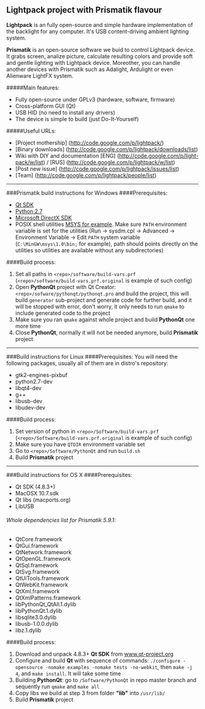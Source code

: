 Lightpack project with Prismatik flavour
---------

**Lightpack** is an fully open-source and simple hardware implementation of the backlight for any computer. It's USB content-driving ambient lighting system.

**Prismatik** is an open-source software we buid to control Lightpack device. It grabs screen, analize picture,
calculate resulting colors and provide soft and gentle lighting with Lightpack device. Moreother, you can 
handle another devices with Prismatik such as Adalight, Ardulight or even Alienware LightFX system.

#####Main features:
* Fully open-source under GPLv3 (hardware, software, firmware)
* Cross-platform GUI (Qt)
* USB HID (no need to install any drivers)
* The device is simple to build (just Do-It-Yourself) 

#####Useful URLs:
* [Project mothership] (http://code.google.com/p/lightpack/)
* [Binary downloads] (http://code.google.com/p/lightpack/downloads/list)
* Wiki with DIY and documentation [ENG] (http://code.google.com/p/light-pack/w/list) / [RUS] (http://code.google.com/p/lightpack/w/list)
* [Post new issue] (http://code.google.com/p/lightpack/issues/list)
* [Team] (http://code.google.com/p/lightpack/people/list)

---

###Prismatik build instructions for Windows
####Prerequisites:
* [Qt SDK](http://qt-project.org/downloads)
* [Python 2.7](http://python.org/download)
* [Microsoft DirectX SDK](http://www.microsoft.com/en-us/download/details.aspx?id=6812)
* POSIX shell utilities [MSYS for example](http://www.mingw.org/wiki/MSYS). Make sure `PATH` environment variable is set for the utilities (Run &rarr; sysdm.cpl &rarr; Advanced &rarr; Environment Variable &rarr; Edit `PATH` system variable (`C:\MinGW\msys\1.0\bin;` for example), path should points directly on the utilities so utilities are available without any subdirectories)

####Build process:

1. Set all paths in `<repo>/software/build-vars.prf` (`<repo>/software/build-vars.prf.original` is example of such config)
2. Open **PythonQt** project with Qt Creator: `<repo>/sofware/pythonqt/pythonqt.pro` and build the project, this will build `generator` sub-project and generate code for further build, and it will be stopped with error, don't worry, it only needs to run `qmake` to include generated code to the project
3. Make sure you ran `qmake` against whole project and build **PythonQt** one more time
4. Close **PythonQt**, normally it will not be needed anymore, build **Prismatik** project

---

###Build instructions for Linux
####Prerequisites:
You will need the following packages, usually all of them are in distro's repository:
* gtk2-engines-pixbuf
* python2.7-dev
* libqt4-dev
* g++
* libusb-dev
* libudev-dev

####Build process:
1. Set version of python in `<repo>/Software/build-vars.prf` (`<repo>/Software/build-vars.prf.original` is example of such config)
2. Make sure you have `QTDIR` environment variable set
3. Go to `<repo>/Software/PythonQt` and run `build.sh`
4. Build **Prismatik** project

---

###Build instructions for OS X
####Prerequisites:
* Qt SDK (4.8.3+)
* MacOSX 10.7.sdk
* Qt libs (macports.org)
* LibUSB

###### Whole dependencies list for Prismatik 5.9.1:
* QtCore.framework
* QtGui.framework
* QtNetwork.framework
* QtOpenGL.framework
* QtSql.framework
* QtSvg.framework
* QtUiTools.framework
* QtWebKit.framework
* QtXml.framework
* QtXmlPatterns.framework
* libPythonQt_QtAll.1.dylib
* libPythonQt.1.dylib
* libsqlite3.0.dylib
* libusb-1.0.0.dylib
* libz.1.dylib

####Build process:
1. Download and unpack 4.8.3+ **Qt SDK** from www.qt-project.org
2. Configure and build **Qt** with sequence of commands: `./configure -opensource -nomake examples -nomake tests -no-webkit`, then `make -j 4`, and `make install`. It will take some time
3. Building **PythonQt**: go to `/Software/PythonQt` in repo master branch and sequently run `qmake` and `make all`
4. Copy libs we build at step 3 from folder **"lib"** into `/usr/lib/`
5. Build **Prismatik** project 